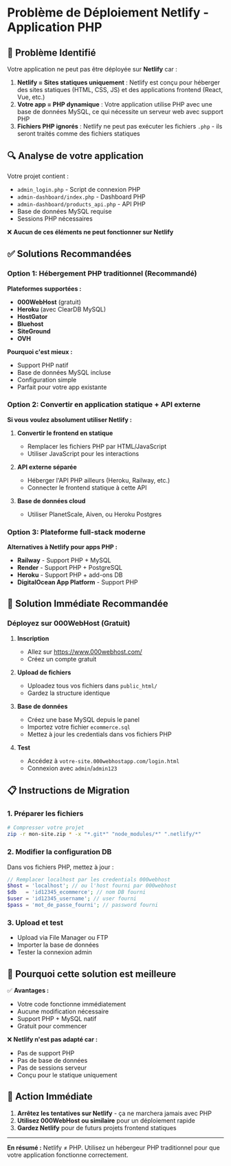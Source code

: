 # Problème de Déploiement Netlify - Application PHP

## 🚨 Problème Identifié

Votre application ne peut pas être déployée sur **Netlify** car :

1. **Netlify = Sites statiques uniquement** : Netlify est conçu pour héberger des sites statiques (HTML, CSS, JS) et des applications frontend (React, Vue, etc.)
2. **Votre app = PHP dynamique** : Votre application utilise PHP avec une base de données MySQL, ce qui nécessite un serveur web avec support PHP
3. **Fichiers PHP ignorés** : Netlify ne peut pas exécuter les fichiers `.php` - ils seront traités comme des fichiers statiques

## 🔍 Analyse de votre application

Votre projet contient :
- `admin_login.php` - Script de connexion PHP
- `admin-dashboard/index.php` - Dashboard PHP 
- `admin-dashboard/products_api.php` - API PHP
- Base de données MySQL requise
- Sessions PHP nécessaires

❌ **Aucun de ces éléments ne peut fonctionner sur Netlify**

## ✅ Solutions Recommandées

### Option 1: Hébergement PHP traditionnel (Recommandé)

**Plateformes supportées :**
- **000WebHost** (gratuit)
- **Heroku** (avec ClearDB MySQL)
- **HostGator** 
- **Bluehost**
- **SiteGround**
- **OVH**

**Pourquoi c'est mieux :**
- Support PHP natif
- Base de données MySQL incluse
- Configuration simple
- Parfait pour votre app existante

### Option 2: Convertir en application statique + API externe

**Si vous voulez absolument utiliser Netlify :**

1. **Convertir le frontend en statique**
   - Remplacer les fichiers PHP par HTML/JavaScript
   - Utiliser JavaScript pour les interactions

2. **API externe séparée**
   - Héberger l'API PHP ailleurs (Heroku, Railway, etc.)
   - Connecter le frontend statique à cette API

3. **Base de données cloud**
   - Utiliser PlanetScale, Aiven, ou Heroku Postgres

### Option 3: Plateforme full-stack moderne

**Alternatives à Netlify pour apps PHP :**
- **Railway** - Support PHP + MySQL
- **Render** - Support PHP + PostgreSQL  
- **Heroku** - Support PHP + add-ons DB
- **DigitalOcean App Platform** - Support PHP

## 🚀 Solution Immédiate Recommandée

### Déployez sur 000WebHost (Gratuit)

1. **Inscription**
   - Allez sur https://www.000webhost.com/
   - Créez un compte gratuit

2. **Upload de fichiers**
   - Uploadez tous vos fichiers dans `public_html/`
   - Gardez la structure identique

3. **Base de données**
   - Créez une base MySQL depuis le panel
   - Importez votre fichier `ecommerce.sql`
   - Mettez à jour les credentials dans vos fichiers PHP

4. **Test**
   - Accédez à `votre-site.000webhostapp.com/login.html`
   - Connexion avec `admin`/`admin123`

## 📋 Instructions de Migration

### 1. Préparer les fichiers
```bash
# Compresser votre projet
zip -r mon-site.zip * -x "*.git*" "node_modules/*" ".netlify/*"
```

### 2. Modifier la configuration DB
Dans vos fichiers PHP, mettez à jour :
```php
// Remplacer localhost par les credentials 000webhost
$host = 'localhost'; // ou l'host fourni par 000webhost
$db   = 'id12345_ecommerce'; // nom DB fourni
$user = 'id12345_username'; // user fourni  
$pass = 'mot_de_passe_fourni'; // password fourni
```

### 3. Upload et test
- Upload via File Manager ou FTP
- Importer la base de données
- Tester la connexion admin

## 🎯 Pourquoi cette solution est meilleure

✅ **Avantages :**
- Votre code fonctionne immédiatement
- Aucune modification nécessaire
- Support PHP + MySQL natif
- Gratuit pour commencer

❌ **Netlify n'est pas adapté car :**
- Pas de support PHP
- Pas de base de données
- Pas de sessions serveur
- Conçu pour le statique uniquement

## 🚨 Action Immédiate

1. **Arrêtez les tentatives sur Netlify** - ça ne marchera jamais avec PHP
2. **Utilisez 000WebHost ou similaire** pour un déploiement rapide
3. **Gardez Netlify** pour de futurs projets frontend statiques

---

**En résumé :** Netlify ≠ PHP. Utilisez un hébergeur PHP traditionnel pour que votre application fonctionne correctement.